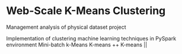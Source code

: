 # Web-Scale K-Means Clustering
Management analysis of physical dataset project

Implementation of clustering machine learning techniques in PySpark environment
Mini-batch k-Means
K-means ++
K-means ||
